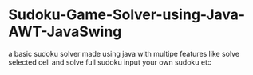# Sudoku-Game-Solver-using-Java-AWT-JavaSwing
a basic sudoku solver made using java with multipe features like solve selected cell and solve full sudoku input your own sudoku etc
